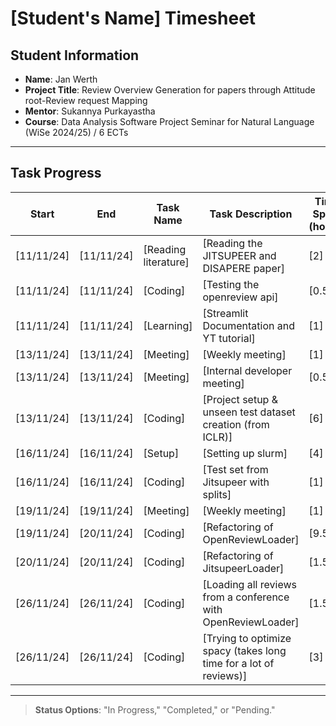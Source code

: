 # [Student's Name] Timesheet

## Student Information

- **Name**: Jan Werth
- **Project Title**: Review Overview Generation for papers through Attitude root-Review request Mapping
- **Mentor**: Sukannya Purkayastha
- **Course**: Data Analysis Software Project Seminar for Natural Language (WiSe 2024/25) / 6 ECTs

---

## Task Progress

| Start      | End        | Task Name            | Task Description                                                  | Time Spent (hours) | Status       |
|------------|------------|----------------------|-------------------------------------------------------------------|--------------------|--------------|
| [11/11/24] | [11/11/24] | [Reading literature] | [Reading the JITSUPEER and DISAPERE paper]                        | [2]                | [Completed]  |
| [11/11/24] | [11/11/24] | [Coding]             | [Testing the openreview api]                                      | [0.5]              | [Completed]  |
| [11/11/24] | [11/11/24] | [Learning]           | [Streamlit Documentation and YT tutorial]                         | [1]                | [Completed]  |
| [13/11/24] | [13/11/24] | [Meeting]            | [Weekly meeting]                                                  | [1]                | [Completed]  |
| [13/11/24] | [13/11/24] | [Meeting]            | [Internal developer meeting]                                      | [0.5]              | [Completed]  |
| [13/11/24] | [13/11/24] | [Coding]             | [Project setup & unseen test dataset creation (from ICLR)]        | [6]                | [Completed]  |
| [16/11/24] | [16/11/24] | [Setup]              | [Setting up slurm]                                                | [4]                | [In Progess] |
| [16/11/24] | [16/11/24] | [Coding]             | [Test set from Jitsupeer with splits]                             | [1]                | [Completed]  |
| [19/11/24] | [19/11/24] | [Meeting]            | [Weekly meeting]                                                  | [1]                | [Completed]  |
| [19/11/24] | [20/11/24] | [Coding]             | [Refactoring of OpenReviewLoader]                                 | [9.5]              | [Completed]  |
| [20/11/24] | [20/11/24] | [Coding]             | [Refactoring of JitsupeerLoader]                                  | [1.5]              | [Pending]    |
| [26/11/24] | [26/11/24] | [Coding]             | [Loading all reviews from a conference with OpenReviewLoader]     | [1.5]              | [Completed]  |
| [26/11/24] | [26/11/24] | [Coding]             | [Trying to optimize spacy (takes long time for a lot of reviews)] | [3]                | [Pending]    |

---

> **Status Options**: "In Progress," "Completed," or "Pending."
